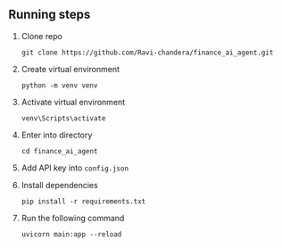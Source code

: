 ## Running steps

1. Clone repo  
   ```
   git clone https://github.com/Ravi-chandera/finance_ai_agent.git
   ```

2. Create virtual environment  
   ```
   python -m venv venv
   ```

3. Activate virtual environment  
   ```
   venv\Scripts\activate
   ```

4. Enter into directory  
   ```
   cd finance_ai_agent
   ```

5. Add API key into `config.json`

6. Install dependencies  
   ```
   pip install -r requirements.txt
   ```

7. Run the following command  
   ```
   uvicorn main:app --reload
   ```
